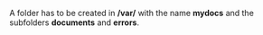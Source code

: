 A folder has to be created in **/var/** with the name **mydocs** and the subfolders **documents** and **errors**.
